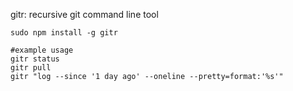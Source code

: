 gitr: recursive git command line tool

```
sudo npm install -g gitr

#example usage
gitr status
gitr pull
gitr "log --since '1 day ago' --oneline --pretty=format:'%s'"
```
